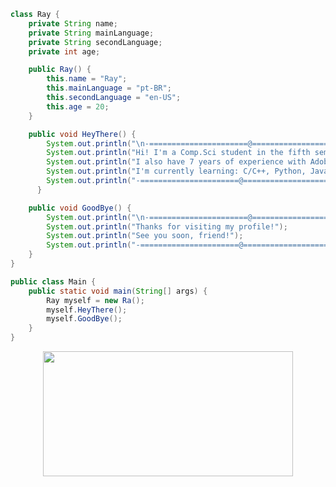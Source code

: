 ```java
class Ray {
    private String name;
    private String mainLanguage;
    private String secondLanguage;
    private int age;

    public Ray() {
        this.name = "Ray";
        this.mainLanguage = "pt-BR";
        this.secondLanguage = "en-US";
        this.age = 20;
    }

    public void HeyThere() {
        System.out.println("\n-======================@==========================-");
        System.out.println("Hi! I'm a Comp.Sci student in the fifth semester at UFES.");
        System.out.println("I also have 7 years of experience with Adobe Photoshop.");
        System.out.println("I'm currently learning: C/C++, Python, Java, Swift.");
        System.out.println("-======================@==========================-\n");
      }

    public void GoodBye() {
        System.out.println("\n-======================@==========================-");
        System.out.println("Thanks for visiting my profile!");
        System.out.println("See you soon, friend!");
        System.out.println("-======================@==========================-\n");
    }
}

public class Main {
    public static void main(String[] args) {
        Ray myself = new Ra();
        myself.HeyThere();
        myself.GoodBye();
    }
}

```
<p align="center">
  <!-- <img width="600" height="200" src="https://github-readme-stats.vercel.app/api?username=raonytog&show_icons=true&theme=github_dark"> -->
  <img width="400" height="200" src="https://github-readme-stats.vercel.app/api/top-langs/?username=raonytog&size_weight=0.0005&count_weight=0.3&layout=compact&theme=github_dark">
</p>


<div id="header" align="center">
  <img src="https://komarev.com/ghpvc/?username=raonytog&style=for-the-badge&color=blue" alt=""/>
</div>




